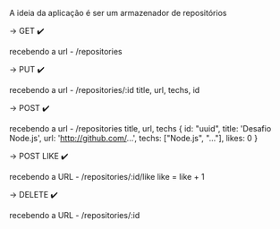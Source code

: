 
A ideia da aplicação é ser um armazenador de repositórios

-> GET ✔️

   recebendo a url - /repositories


-> PUT ✔️

   recebendo a url - /repositories/:id
   title, url, techs, id

-> POST ✔️

   recebendo a url - /repositories
   title, url, techs
   { id: "uuid", title: 'Desafio Node.js', url: 'http://github.com/...', techs: ["Node.js", "..."], likes: 0 }

-> POST LIKE ✔️

   recebendo a URL - /repositories/:id/like
   like = like + 1


-> DELETE ✔️

   recebendo a URL - /repositories/:id
